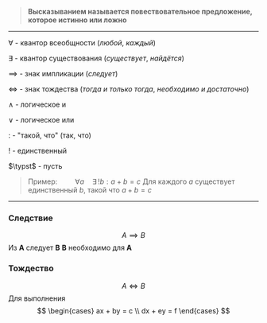 >**Высказыванием называется повествовательное предложение, которое истинно или ложно**
---
$\forall$ - квантор всеобщности (*любой*, *каждый*)

$\exists$ - квантор существования (*существует*, *найдётся*)

$\implies$ - знак импликации (*следует*)

$\Longleftrightarrow$ - знак тождества (*тогда и только тогда*, *необходимо и достаточно*)

$\wedge$ - логическое и

$\vee$ - логическое или

$:$ - "такой, что" (так, что)

$!$ - единственный

$\typst$ - пусть

> Пример:  $\qquad \forall a \quad \exists \,!b : a + b = c$
> Для каждого $a$ существует единственный $b$, такой что $a + b = c$


---
### Следствие
$$ A \implies B$$ 
Из **A** следует **B**
**B** необходимо для **A**

### Тождество
$$ A \Longleftrightarrow B $$
Для выполнения 
$$
\begin{cases} 
	ax + by = c \\ 
	dx + ey = f 
\end{cases} 
$$
